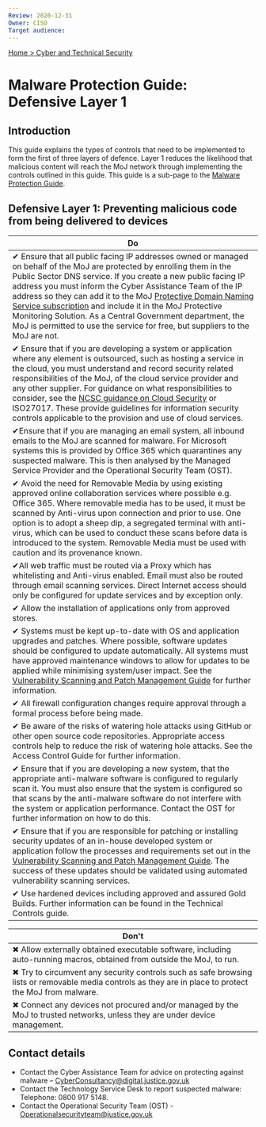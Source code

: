 ```yaml
---
Review: 2020-12-31
Owner: CISO
Target audience:
---
```


[Home > Cyber and Technical Security](home-security-policies-guides.md)

[vspmg]: ../vulnerability-scanning-and-patch-management-guide/

# Malware Protection Guide: Defensive Layer 1

## Introduction

This guide explains the types of controls that need to be implemented to form the first of three layers of defence. Layer 1 reduces the likelihood that malicious content will reach the MoJ network through implementing the controls outlined in this guide. This guide is a sub-page to the [Malware Protection Guide](malware-protection-guide-introduction.md).

## Defensive Layer 1: Preventing malicious code from being delivered to devices

| Do |
|---|
| ✔ Ensure that all public facing IP addresses owned or managed on behalf of the MoJ are protected by enrolling them in the Public Sector DNS service. If you create a new public facing IP address you must inform the Cyber Assistance Team of the IP address so they can add it to the MoJ [Protective Domain Naming Service subscription](../../security_decisions/guides/public-sector-dns/) and include it in the MoJ Protective Monitoring Solution. As a Central Government department, the MoJ is permitted to use the service for free, but suppliers to the MoJ are not. |
| ✔  Ensure that if you are developing a system or application where any element is outsourced, such as hosting a service in the cloud, you must understand and record security related responsibilities of the MoJ, of the cloud service provider and any other supplier. For guidance on what responsibilities to consider, see the [NCSC guidance on Cloud Security](https://www.ncsc.gov.uk/collection/cloud-security) or ISO27017. These provide guidelines for information security controls applicable to the provision and use of cloud services. |
| ✔Ensure that if you are managing an email system, all inbound emails to the MoJ are scanned for malware. For Microsoft systems this is provided by Office 365 which quarantines any suspected malware. This is then analysed by the Managed Service Provider and the Operational Security Team (OST). |
| ✔ Avoid the need for Removable Media by using existing approved online collaboration services where possible e.g. Office 365. Where removable media has to be used, it must be scanned by Anti-virus upon connection and prior to use. One option is to adopt a sheep dip, a segregated terminal with anti-virus, which can be used to conduct these scans before data is introduced to the system. Removable Media must be used with caution and its provenance known. |
| ✔All web traffic must be routed via a Proxy  which has whitelisting and Anti-virus enabled. Email must also be routed through email scanning services. Direct Internet access should only be configured for update services and by exception only. |
| ✔ Allow the installation of applications only from approved stores.|
| ✔ Systems must be kept up-to-date with OS and application upgrades and patches. Where possible, software updates should be configured to update automatically. All systems must have approved maintenance windows to allow for updates to be applied while minimising system/user impact. See the [Vulnerability Scanning and Patch Management Guide][vspmg] for further information. |
| ✔ All firewall configuration changes require approval through a formal process before being made. |
| ✔ Be aware of the risks of watering hole attacks using GitHub or other open source code repositories. Appropriate access controls help to reduce the risk of watering hole attacks. See the Access Control Guide for further information.|
| ✔ Ensure that if you are developing a new system, that the appropriate anti-malware software  is configured to regularly scan it. You must also ensure that the system is configured so that scans by the anti-malware software do not interfere with the system or application performance. Contact the OST for further information on how to do this.|
| ✔ Ensure that if you are responsible for patching or installing security updates of an in-house developed system or application follow the processes and requirements set out in the [Vulnerability Scanning and Patch Management Guide][vspmg]. The success of these updates should be validated using automated vulnerability scanning services.|
| ✔ Use hardened devices including approved and assured Gold Builds. Further information can be found in the Technical Controls guide. |

| Don't |
|---|
| ✖ Allow externally obtained executable software, including auto-running macros, obtained from outside the MoJ, to run. |
| ✖ Try to circumvent any security controls such as safe browsing lists or removable media controls as they are in place to protect the MoJ from malware. |
| ✖ Connect any devices not procured and/or managed by the MoJ to trusted networks, unless they are under device management. |

## Contact details

* Contact the Cyber Assistance Team for advice on protecting against malware – [CyberConsultancy@digital.justice.gov.uk](mailto:CyberConsultancy@digital.justice.gov.uk)
* Contact the Technology Service Desk to report suspected malware:<br/>Telephone: 0800 917 5148.
* Contact the Operational Security Team (OST) - [Operationalsecurityteam@justice.gov.uk](mailto:Operationalsecurityteam@justice.gov.uk)
